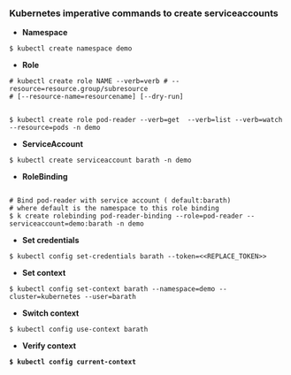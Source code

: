 ### Kubernetes imperative commands to create serviceaccounts

- <b>Namespace</b>

```
$ kubectl create namespace demo
```

- <b>Role</b>

```
# kubectl create role NAME --verb=verb # --resource=resource.group/subresource
# [--resource-name=resourcename] [--dry-run]


$ kubectl create role pod-reader --verb=get  --verb=list --verb=watch --resource=pods -n demo
```

- <b>ServiceAccount</b>

```
$ kubectl create serviceaccount barath -n demo
```

- <b>RoleBinding</b>

```

# Bind pod-reader with service account ( default:barath)
# where default is the namespace to this role binding
$ k create rolebinding pod-reader-binding --role=pod-reader --serviceaccount=demo:barath -n demo
```

- <b>Set credentials</b>

```
$ kubectl config set-credentials barath --token=<<REPLACE_TOKEN>>
```

- <b>Set context</b>
```
$ kubectl config set-context barath --namespace=demo --cluster=kubernetes --user=barath
```

- <b>Switch context</b>
```
$ kubectl config use-context barath
```

- <b> Verify context
  
```
$ kubectl config current-context
```

